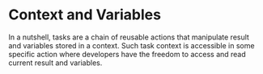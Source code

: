 # Context and Variables

In a nutshell, tasks are a chain of reusable actions that manipulate result and variables stored in a context. Such task context is accessible in some specific action where developers have the freedom to access and read current result and variables.
